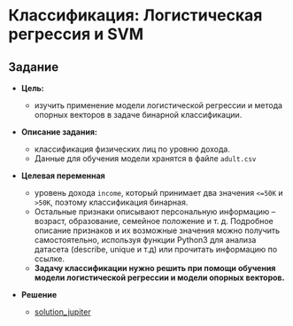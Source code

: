 # **Классификация: Логистическая регрессия и SVM**

## Задание

* **Цель:**
  * изучить применение модели логистической регрессии и метода опорных векторов в задаче бинарной классификации.
* **Описание задания:**
  * классификация физических лиц по уровню дохода.
  * Данные для обучения модели хранятся в файле `adult.csv`

* **Целевая переменная**
  
  * уровень дохода `income`, который принимает два значения `<=50K` и `>50K`, поэтому классификация бинарная.
  * Остальные признаки описывают персональную информацию – возраст, образование, семейное положение и т. д. Подробное описание признаков и их возможные значения можно получить самостоятельно, используя функции Python3 для анализа датасета (describe, unique и т.д) или прочитать информацию по ссылке.
  * **Задачу классификации нужно решить при помощи обучения модели логистической регрессии и модели опорных векторов.**

* **Решение**
  * [solution_jupiter](task/2_logic_regression.ipynb)
